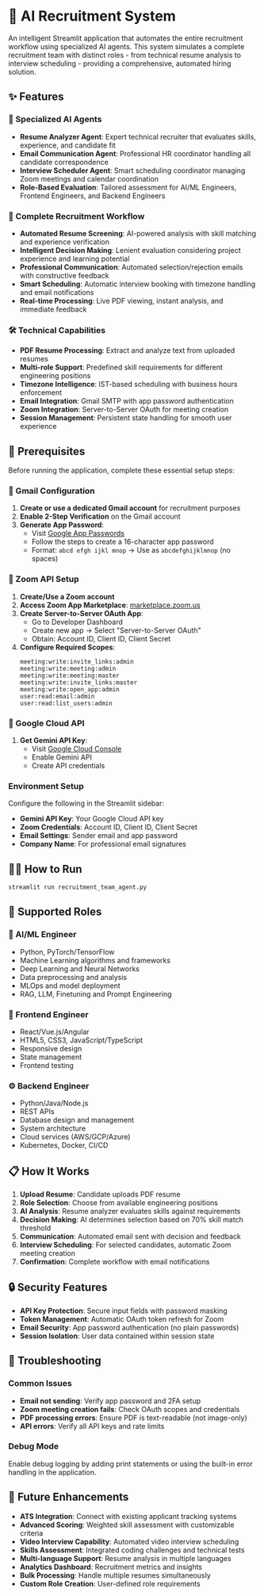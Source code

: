 # 🤖 AI Recruitment System

An intelligent Streamlit application that automates the entire recruitment workflow using specialized AI agents. This system simulates a complete recruitment team with distinct roles - from technical resume analysis to interview scheduling - providing a comprehensive, automated hiring solution.

## ✨ Features

### 🎯 Specialized AI Agents
- **Resume Analyzer Agent**: Expert technical recruiter that evaluates skills, experience, and candidate fit
- **Email Communication Agent**: Professional HR coordinator handling all candidate correspondence
- **Interview Scheduler Agent**: Smart scheduling coordinator managing Zoom meetings and calendar coordination
- **Role-Based Evaluation**: Tailored assessment for AI/ML Engineers, Frontend Engineers, and Backend Engineers

### 🔄 Complete Recruitment Workflow
- **Automated Resume Screening**: AI-powered analysis with skill matching and experience verification
- **Intelligent Decision Making**: Lenient evaluation considering project experience and learning potential
- **Professional Communication**: Automated selection/rejection emails with constructive feedback
- **Smart Scheduling**: Automatic interview booking with timezone handling and email notifications
- **Real-time Processing**: Live PDF viewing, instant analysis, and immediate feedback

### 🛠️ Technical Capabilities
- **PDF Resume Processing**: Extract and analyze text from uploaded resumes
- **Multi-role Support**: Predefined skill requirements for different engineering positions
- **Timezone Intelligence**: IST-based scheduling with business hours enforcement
- **Email Integration**: Gmail SMTP with app password authentication
- **Zoom Integration**: Server-to-Server OAuth for meeting creation
- **Session Management**: Persistent state handling for smooth user experience

## 🚀 Prerequisites

Before running the application, complete these essential setup steps:

### 📧 Gmail Configuration
1. **Create or use a dedicated Gmail account** for recruitment purposes
2. **Enable 2-Step Verification** on the Gmail account
3. **Generate App Password**:
   - Visit [Google App Passwords](https://support.google.com/accounts/answer/185833?hl=en)
   - Follow the steps to create a 16-character app password
   - Format: `abcd efgh ijkl mnop` → Use as `abcdefghijklmnop` (no spaces)

### 🎥 Zoom API Setup
1. **Create/Use a Zoom account**
2. **Access Zoom App Marketplace**: [marketplace.zoom.us](https://marketplace.zoom.us)
3. **Create Server-to-Server OAuth App**:
   - Go to Developer Dashboard
   - Create new app → Select "Server-to-Server OAuth"
   - Obtain: Account ID, Client ID, Client Secret
4. **Configure Required Scopes**:
   ```
   meeting:write:invite_links:admin
   meeting:write:meeting:admin
   meeting:write:meeting:master
   meeting:write:invite_links:master
   meeting:write:open_app:admin
   user:read:email:admin
   user:read:list_users:admin
   ```

### 🔑 Google Cloud API
1. **Get Gemini API Key**:
   - Visit [Google Cloud Console](https://console.cloud.google.com/)
   - Enable Gemini API
   - Create API credentials

### Environment Setup
Configure the following in the Streamlit sidebar:
- **Gemini API Key**: Your Google Cloud API key
- **Zoom Credentials**: Account ID, Client ID, Client Secret
- **Email Settings**: Sender email and app password
- **Company Name**: For professional email signatures

## 🏃‍♂️ How to Run

```bash
streamlit run recruitment_team_agent.py
```

## 💼 Supported Roles

### 🤖 AI/ML Engineer
- Python, PyTorch/TensorFlow
- Machine Learning algorithms and frameworks
- Deep Learning and Neural Networks
- Data preprocessing and analysis
- MLOps and model deployment
- RAG, LLM, Finetuning and Prompt Engineering

### 🎨 Frontend Engineer
- React/Vue.js/Angular
- HTML5, CSS3, JavaScript/TypeScript
- Responsive design
- State management
- Frontend testing

### ⚙️ Backend Engineer
- Python/Java/Node.js
- REST APIs
- Database design and management
- System architecture
- Cloud services (AWS/GCP/Azure)
- Kubernetes, Docker, CI/CD

## 📋 How It Works

1. **Upload Resume**: Candidate uploads PDF resume
2. **Role Selection**: Choose from available engineering positions
3. **AI Analysis**: Resume analyzer evaluates skills against requirements
4. **Decision Making**: AI determines selection based on 70% skill match threshold
5. **Communication**: Automated email sent with decision and feedback
6. **Interview Scheduling**: For selected candidates, automatic Zoom meeting creation
7. **Confirmation**: Complete workflow with email notifications

## 🔒 Security Features

- **API Key Protection**: Secure input fields with password masking
- **Token Management**: Automatic OAuth token refresh for Zoom
- **Email Security**: App password authentication (no plain passwords)
- **Session Isolation**: User data contained within session state

## 🐛 Troubleshooting

### Common Issues
- **Email not sending**: Verify app password and 2FA setup
- **Zoom meeting creation fails**: Check OAuth scopes and credentials
- **PDF processing errors**: Ensure PDF is text-readable (not image-only)
- **API errors**: Verify all API keys and rate limits

### Debug Mode
Enable debug logging by adding print statements or using the built-in error handling in the application.

## 🔮 Future Enhancements

- **ATS Integration**: Connect with existing applicant tracking systems
- **Advanced Scoring**: Weighted skill assessment with customizable criteria
- **Video Interview Capability**: Automated video interview scheduling
- **Skills Assessment**: Integrated coding challenges and technical tests
- **Multi-language Support**: Resume analysis in multiple languages
- **Analytics Dashboard**: Recruitment metrics and insights
- **Bulk Processing**: Handle multiple resumes simultaneously
- **Custom Role Creation**: User-defined role requirements
